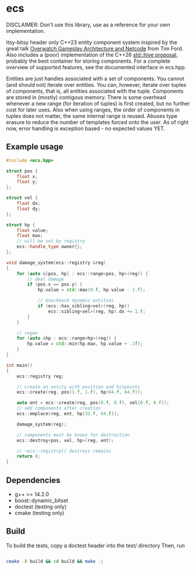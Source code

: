 # ecs

DISCLAIMER: Don't use this library, use as a reference for your own implementation.

Itsy-bitsy header only C++23 entity component system inspired by the great talk [Overwatch Gameplay Architecture and Netcode](https://www.youtube.com/watch?v=W3aieHjyNvw) from Tim Ford.
Also includes a (poor) implementation of the C++26 [std::hive proposal](https://www.open-std.org/jtc1/sc22/wg21/docs/papers/2023/p0447r22.html), probably the best container for storing components.
For a complete overview of supported features, see the documented interface in ecs.hpp.

Entities are just handles associated with a set of components.
You cannot (and should not) iterate over entities.
You can, however, iterate over tuples of components, that is, all entities associated with the tuple.
Components are stored in (mostly) contigous memory.
There is some overhead whenever a new range (for iteration of tuples) is first created, but no further cost for later uses.
Also when using ranges, the order of components in tuples does not matter, the same internal range is reused.
Abuses type erasure to reduce the number of templates forced onto the user. As of right now, error handling is exception based - no expected values YET.

## Example usage

```c++
#include <ecs.hpp>

struct pos {
    float x;
    float y;
};

struct vel {
    float dx;
    float dy;
};

struct hp {
    float value;
    float max;
    // will be set by registry
    ecs::handle_type owner{};
};

void damage_system(ecs::registry &reg)
{
    for (auto &[pos, hp] : ecs::range<pos, hp>(reg)) {
        // deal damage
        if (pos.x == pos.y) {
            hp.value = std::max(0.f, hp.value - 1.f);

            // knockback dynamic entities
            if (ecs::has_sibling<vel>(reg, hp))
                ecs::sibling<vel>(reg, hp).dx += 1.f;
        }
    }

    // regen
    for (auto &hp : ecs::range<hp>(reg)) {
        hp.value = std::min(hp.max, hp.value + .1f);
    }
}

int main()
{
    ecs::registry reg;

    // create an entity with position and hitpoints
    ecs::create(reg, pos(1.f, 1.f), hp(64.f, 64.f));

    auto ent = ecs::create(reg, pos(0.f, 0.f), vel(0.f, 0.f));
    // add components after creation
    ecs::emplace(reg, ent, hp(32.f, 64.f));

    damage_system(reg);

    // components must be known for destruction
    ecs::destroy<pos, vel, hp>(reg, ent);

    // ~ecs::registry() destroys remains
    return 0;
}

```

## Dependencies
* g++ >= 14.2.0
* boost::dynamic_bitset
* doctest (testing only)
* cmake (testing only)

## Build
To build the tests, copy a doctest header into the test/ directory
Then, run
```bash

cmake -B build && cd build && make -j

```

